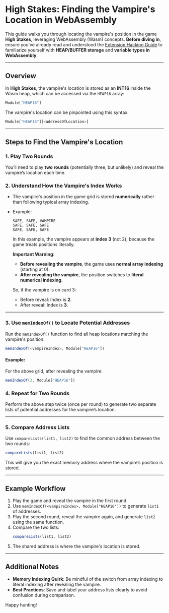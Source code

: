 # High Stakes: Finding the Vampire's Location in WebAssembly

This guide walks you through locating the vampire's position in the game **High Stakes**, leveraging WebAssembly (Wasm) concepts. **Before diving in**, ensure you've already read and understood the [Extension Hacking Guide](link-to-guide) to familiarize yourself with **HEAP/BUFFER storage** and **variable types in WebAssembly**.

---

## Overview

In **High Stakes**, the vampire's location is stored as an **INT16** inside the Wasm heap, which can be accessed via the `HEAP16` array:  

```javascript
Module["HEAP16"]
```

The vampire's location can be pinpointed using this syntax:
```javascript
Module["HEAP16"][<addressOfLocation>]
```

---

## Steps to Find the Vampire's Location

### 1. **Play Two Rounds**
You’ll need to play **two rounds** (potentially three, but unlikely) and reveal the vampire’s location each time.

### 2. **Understand How the Vampire's Index Works**
- The vampire's position in the game grid is stored **numerically** rather than following typical array indexing.
- Example:  
  ```
  SAFE, SAFE, VAMPIRE
  SAFE, SAFE, SAFE
  SAFE, SAFE, SAFE
  ```
  In this example, the vampire appears at **index 3** (not 2), because the game treats positions literally.  

  **Important Warning**:  
  - **Before revealing the vampire**, the game uses **normal array indexing** (starting at 0).  
  - **After revealing the vampire**, the position switches to **literal numerical indexing**.  

  So, if the vampire is on card 3:
  - Before reveal: Index is **2**.  
  - After reveal: Index is **3**.  

---

### 3. **Use `memIndexOf()` to Locate Potential Addresses**
Run the `memIndexOf()` function to find all heap locations matching the vampire's position:  

```javascript
memIndexOf(<vampireIndex>, Module["HEAP16"])
```

#### Example:
For the above grid, after revealing the vampire:  
```javascript
memIndexOf(3, Module["HEAP16"])
```

### 4. **Repeat for Two Rounds**
Perform the above step twice (once per round) to generate two separate lists of potential addresses for the vampire’s location.

---

### 5. **Compare Address Lists**
Use `compareLists(list1, list2)` to find the common address between the two rounds:  

```javascript
compareLists(list1, list2)
```

This will give you the exact memory address where the vampire’s position is stored.

---

## Example Workflow
1. Play the game and reveal the vampire in the first round.  
2. Use `memIndexOf(<vampireIndex>, Module["HEAP16"])` to generate `list1` of addresses.  
3. Play the second round, reveal the vampire again, and generate `list2` using the same function.  
4. Compare the two lists:  
   ```javascript
   compareLists(list1, list2)
   ```
5. The shared address is where the vampire's location is stored.

---

## Additional Notes
- **Memory Indexing Quirk**: Be mindful of the switch from array indexing to literal indexing after revealing the vampire.  
- **Best Practices**: Save and label your address lists clearly to avoid confusion during comparison.  

Happy hunting!
